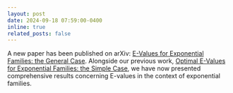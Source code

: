 ```yaml
---
layout: post
date: 2024-09-18 07:59:00-0400
inline: true
related_posts: false
---
```


A new paper has been published on arXiv: [E-Values for Exponential Families: the General Case](https://arxiv.org/abs/2409.11134v1).
Alongside our previous work, [Optimal E-Values for Exponential Families: the Simple Case](https://arxiv.org/abs/2404.19465), we have now presented comprehensive results concerning E-values in the context of exponential families.
